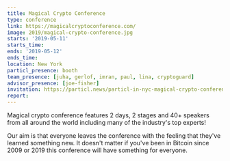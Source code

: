 ```yaml
---
title: Magical Crypto Conference
type: conference
link: https://magicalcryptoconference.com/
image: 2019/magical-crypto-conference.jpg
starts: '2019-05-11'
starts_time:
ends: '2019-05-12'
ends_time:
location: New York
particl_presence: booth
team_presence: [juha, gerlof, imran, paul, lina, cryptoguard]
advisor_presence: [joe-fisher]
invitation: https://particl.news/particl-in-nyc-magical-crypto-conference-2019-459c1f868522
report:
---
```


Magical crypto conference features 2 days, 2 stages and 40+ speakers from all around the world including many of the industry's top experts!

Our aim is that everyone leaves the conference with the feeling that they've learned something new. It doesn't matter if you've been in Bitcoin since 2009 or 2019 this conference will have something for everyone.